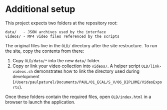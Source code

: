 # Additional setup

This project expects two folders at the repository root:

```
data/   - JSON archives used by the interface
videos/ - MP4 video files referenced by the scripts
```

The original files live in the `OLD/` directory after the site restructure. To run the site, copy the contents from there:

1. Copy `OLD/data/*` into the new `data/` folder.
2. Copy or link your video collection into `videos/`. A helper script `OLD/link-videos.sh` demonstrates how to link the directory used during development (`/Users/paulpaturel/Documents/PAUL/01_ECAL/S_V/06_DIPLOME/VideoExports`).

Once these folders contain the required files, open `OLD/index.html` in a browser to launch the application.
